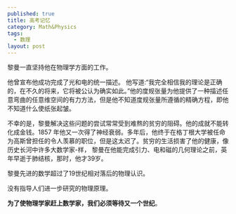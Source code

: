 ```yaml
---
published: true
title: 高考记忆
category: Math&Physics
tags: 
  - 数理
layout: post
---
```




黎曼一直坚持他在物理学方面的工作。



他曾宣布他成功完成了光和电的统一描述。 他写道:“我完全相信我的理论是正确的，在不久的将来，它将被公认为确实如此。”他的度规张量为他提供了一种描述任意弯曲的任意维空间的有力方法，但是他不知道度规张量所遵循的精确方程，即他不知道什么使纸张起皱。



不幸的是，黎曼解决这些问题的尝试常常受到难熬的贫穷的阻碍。他的成就不能转化成金钱。1857 年他又一次得了神经衰弱。多年后，他终于在格丁根大学被任命为高斯曾担任的令人羡慕的职位，但是这太迟了。贫穷的生活损害了他的健康，像历史长河中许多大数学家-样， 黎曼在他能完成引力、电和磁的几何理论之前，英年早逝于肺结核，那时，他才39岁。



黎曼先进的数学超过了19世纪相对落后的物理认识。

没有指导人们进一步研究的物理原理。



**为了使物理学家赶上数学家，我们必须等待又一个世纪**。